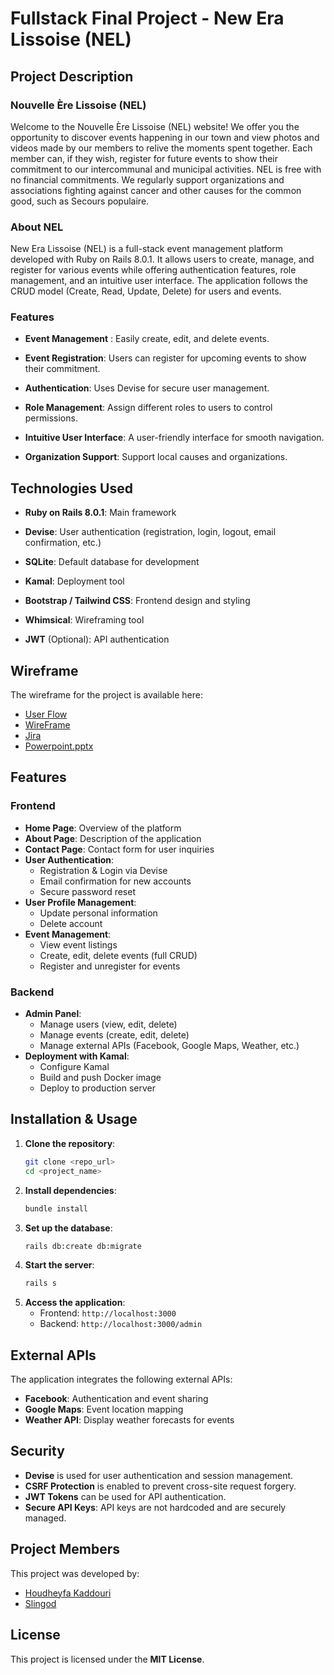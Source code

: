 # Fullstack Final Project - New Era Lissoise (NEL)

## Project Description

### Nouvelle Ère Lissoise (NEL)

Welcome to the Nouvelle Ère Lissoise (NEL) website!
We offer you the opportunity to discover events happening in our town and view photos and videos made by our members to relive the moments spent together. Each member can, if they wish, register for future events to show their commitment to our intercommunal and municipal activities.
NEL is free with no financial commitments.
We regularly support organizations and associations fighting against cancer and other causes for the common good, such as Secours populaire.

### About NEL

New Era Lissoise (NEL) is a full-stack event management platform developed with Ruby on Rails 8.0.1. It allows users to create, manage, and register for various events while offering authentication features, role management, and an intuitive user interface. The application follows the CRUD model (Create, Read, Update, Delete) for users and events.

### Features

- **Event Management** : Easily create, edit, and delete events.

- **Event Registration**: Users can register for upcoming events to show their commitment.

- **Authentication**: Uses Devise for secure user management.

- **Role Management**: Assign different roles to users to control permissions.

- **Intuitive User Interface**: A user-friendly interface for smooth navigation.

- **Organization Support**: Support local causes and organizations.

## Technologies Used

- **Ruby on Rails 8.0.1**: Main framework

- **Devise**: User authentication (registration, login, logout, email confirmation, etc.)

- **SQLite**: Default database for development

- **Kamal**: Deployment tool

- **Bootstrap / Tailwind CSS**: Frontend design and styling

- **Whimsical**: Wireframing tool

- **JWT** (Optional): API authentication

## Wireframe

The wireframe for the project is available here:

- [User Flow](https://whimsical.com/fullstackfinal-P1XYFdSBXN73n7xRAngMNd)
- [WireFrame](https://whimsical.com/wireframefullstack-TFytgVQdEJAt3t2LC5umit)
- [Jira](https://nouvelleerelissoise.atlassian.net/jira/polaris/projects/MPDD/ideas/view/6524202)
- [Powerpoint.pptx](https://github.com/user-attachments/files/19105674/Projet.Site.Web.pptx)

## Features

### Frontend

- **Home Page**: Overview of the platform
- **About Page**: Description of the application
- **Contact Page**: Contact form for user inquiries
- **User Authentication**:
  - Registration & Login via Devise
  - Email confirmation for new accounts
  - Secure password reset
- **User Profile Management**:
  - Update personal information
  - Delete account
- **Event Management**:
  - View event listings
  - Create, edit, delete events (full CRUD)
  - Register and unregister for events

### Backend

- **Admin Panel**:
  - Manage users (view, edit, delete)
  - Manage events (create, edit, delete)
  - Manage external APIs (Facebook, Google Maps, Weather, etc.)
- **Deployment with Kamal**:
  - Configure Kamal
  - Build and push Docker image
  - Deploy to production server

## Installation & Usage

1. **Clone the repository**:
   ```bash
   git clone <repo_url>
   cd <project_name>
   ```
2. **Install dependencies**:
   ```bash
   bundle install
   ```
3. **Set up the database**:
   ```bash
   rails db:create db:migrate
   ```
4. **Start the server**:
   ```bash
   rails s
   ```
5. **Access the application**:
   - Frontend: `http://localhost:3000`
   - Backend: `http://localhost:3000/admin`

## External APIs

The application integrates the following external APIs:

- **Facebook**: Authentication and event sharing
- **Google Maps**: Event location mapping
- **Weather API**: Display weather forecasts for events

## Security

- **Devise** is used for user authentication and session management.
- **CSRF Protection** is enabled to prevent cross-site request forgery.
- **JWT Tokens** can be used for API authentication.
- **Secure API Keys**: API keys are not hardcoded and are securely managed.

## Project Members

This project was developed by:

- [Houdheyfa Kaddouri](https://github.com/houdheyfakaddouri)
- [Slingod](https://github.com/Slingod)

## License

This project is licensed under the **MIT License**.
